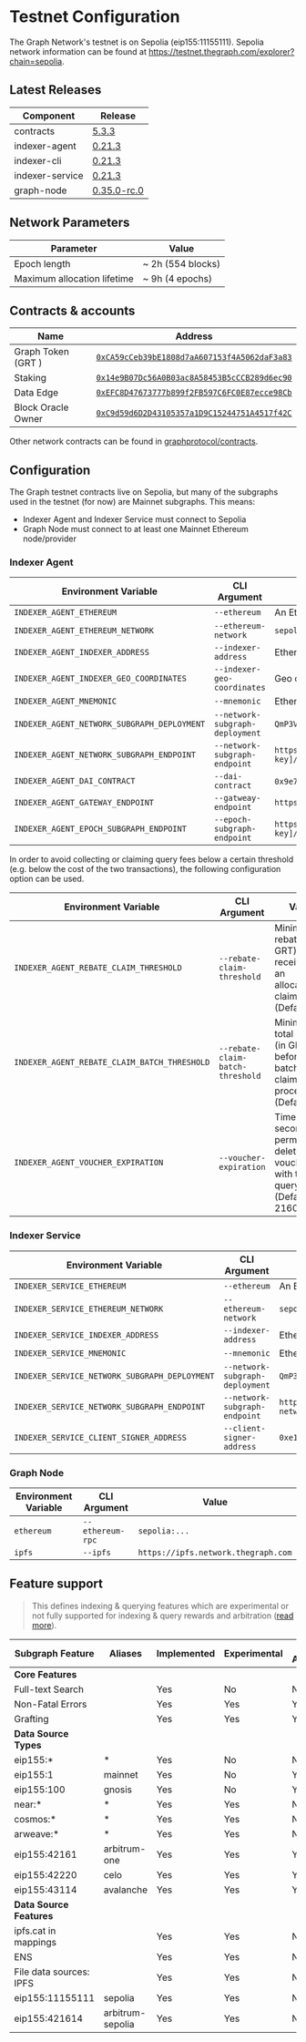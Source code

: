 # Testnet Configuration

The Graph Network's testnet is on Sepolia (eip155:11155111). Sepolia network information can be found at https://testnet.thegraph.com/explorer?chain=sepolia.

## Latest Releases

| Component       | Release                                                                              |
| --------------- | ------------------------------------------------------------------------------------ |
| contracts       | [5.3.3](https://github.com/graphprotocol/contracts/releases/tag/v5.3.3)              |
| indexer-agent   | [0.21.3](https://github.com/graphprotocol/indexer/releases/tag/v0.21.3)              |
| indexer-cli     | [0.21.3](https://github.com/graphprotocol/indexer/releases/tag/v0.21.3)              |
| indexer-service | [0.21.3](https://github.com/graphprotocol/indexer/releases/tag/v0.21.3)              |
| graph-node      | [0.35.0-rc.0](https://github.com/graphprotocol/graph-node/releases/tag/v0.35.0-rc.0) |

## Network Parameters

| Parameter                   | Value             |
| --------------------------- | ----------------- |
| Epoch length                | ~ 2h (554 blocks) |
| Maximum allocation lifetime | ~ 9h (4 epochs)   |

## Contracts & accounts

| Name               | Address                                                                                                                         |
| ------------------ | ------------------------------------------------------------------------------------------------------------------------------- |
| Graph Token (GRT ) | [`0xCA59cCeb39bE1808d7aA607153f4A5062daF3a83`](https://sepolia.etherscan.io/address/0xCA59cCeb39bE1808d7aA607153f4A5062daF3a83) |
| Staking            | [`0x14e9B07Dc56A0B03ac8A58453B5cCCB289d6ec90`](https://sepolia.etherscan.io/address/0x14e9B07Dc56A0B03ac8A58453B5cCCB289d6ec90) |
| Data Edge          | [`0xEFC8D47673777b899f2FB597C6FC0E87ecce98Cb`](https://sepolia.etherscan.io/address/0xEFC8D47673777b899f2FB597C6FC0E87ecce98Cb) |
| Block Oracle Owner | [`0xC9d59d6D2D43105357a1D9C15244751A4517f42C`](https://sepolia.etherscan.io/address/0xfA711DA0f9336f27E7B7483398cbd8F0880f259a) |

Other network contracts can be found in [graphprotocol/contracts](https://github.com/graphprotocol/contracts/blob/main/addresses.json#L1426-L1645).

## Configuration

The Graph testnet contracts live on Sepolia, but many of the subgraphs used in the
testnet (for now) are Mainnet subgraphs. This means:

- Indexer Agent and Indexer Service must connect to Sepolia
- Graph Node must connect to at least one Mainnet Ethereum node/provider

### Indexer Agent

| Environment Variable                        | CLI Argument                    | Value                                                                                                                   |
| ------------------------------------------- | ------------------------------- | ----------------------------------------------------------------------------------------------------------------------- |
| `INDEXER_AGENT_ETHEREUM`                    | `--ethereum`                    | An Ethereum Sepolia node/provider                                                                                       |
| `INDEXER_AGENT_ETHEREUM_NETWORK`            | `--ethereum-network`            | `sepolia`                                                                                                               |
| `INDEXER_AGENT_INDEXER_ADDRESS`             | `--indexer-address`             | Ethereum address of testnet indexer                                                                                     |
| `INDEXER_AGENT_INDEXER_GEO_COORDINATES`     | `--indexer-geo-coordinates`     | Geo coordinates of testnet indexer infrastructure                                                                       |
| `INDEXER_AGENT_MNEMONIC`                    | `--mnemonic`                    | Ethereum mnemonic for testnet operator                                                                                  |
| `INDEXER_AGENT_NETWORK_SUBGRAPH_DEPLOYMENT` | `--network-subgraph-deployment` | `QmP3Vf8hp3FDHhmZ2JvZd1NbDC27CTkp2uK1TQcCYB8GCo`                                                                        |
| `INDEXER_AGENT_NETWORK_SUBGRAPH_ENDPOINT`   | `--network-subgraph-endpoint`   | `https://gateway-arbitrum.network.thegraph.com/api/[api-key]/subgraphs/id/8pVKDwHniAz87CHEQsiz2wgFXGZXrbMDkrxgauVVfMJC` |
| `INDEXER_AGENT_DAI_CONTRACT`                | `--dai-contract`                | `0x9e7e607afd22906f7da6f1ec8f432d6f244278be` (GDAI)                                                                     |
| `INDEXER_AGENT_GATEWAY_ENDPOINT`            | `--gatweay-endpoint`            | `https://gateway.testnet.thegraph.com/`                                                                                 |
| `INDEXER_AGENT_EPOCH_SUBGRAPH_ENDPOINT`     | `--epoch-subgraph-endpoint`     | `https://gateway-arbitrum.network.thegraph.com/api/[api-key]/subgraphs/id/3nEnuQEQd1aP6wksKvRUnuwLQcQy1zD3HPFaHZ8cMVqM` |

In order to avoid collecting or claiming query fees below a certain threshold
(e.g. below the cost of the two transactions), the following configuration
option can be used.

| Environment Variable                         | CLI Argument                     | Value                                                                                    |
| -------------------------------------------- | -------------------------------- | ---------------------------------------------------------------------------------------- |
| `INDEXER_AGENT_REBATE_CLAIM_THRESHOLD`       | `--rebate-claim-threshold`       | Minimum rebate (in GRT) received for an allocation to claim (Default: 1)                 |
| `INDEXER_AGENT_REBATE_CLAIM_BATCH_THRESHOLD` | `--rebate-claim-batch-threshold` | Minimum total rebates (in GRT) before a batched claim is processed (Default: 5)          |
| `INDEXER_AGENT_VOUCHER_EXPIRATION`           | `--voucher-expiration`           | Time (in seconds) to permanently delete vouchers with too few query fees (Default: 2160) |

### Indexer Service

| Environment Variable                          | CLI Argument                    | Value                                                                         |
| --------------------------------------------- | ------------------------------- | ----------------------------------------------------------------------------- |
| `INDEXER_SERVICE_ETHEREUM`                    | `--ethereum`                    | An Ethereum Sepolia node/provider                                             |
| `INDEXER_SERVICE_ETHEREUM_NETWORK`            | `--ethereum-network`            | `sepolia`                                                                     |
| `INDEXER_SERVICE_INDEXER_ADDRESS`             | `--indexer-address`             | Ethereum address of testnet indexer                                           |
| `INDEXER_SERVICE_MNEMONIC`                    | `--mnemonic`                    | Ethereum mnemonic for testnet operator                                        |
| `INDEXER_SERVICE_NETWORK_SUBGRAPH_DEPLOYMENT` | `--network-subgraph-deployment` | `QmP3Vf8hp3FDHhmZ2JvZd1NbDC27CTkp2uK1TQcCYB8GCo`                              |
| `INDEXER_SERVICE_NETWORK_SUBGRAPH_ENDPOINT`   | `--network-subgraph-endpoint`   | `https://api.thegraph.com/subgraphs/name/graphprotocol/graph-network-sepolia` |
| `INDEXER_SERVICE_CLIENT_SIGNER_ADDRESS`       | `--client-signer-address`       | `0xe1EC4339019eC9628438F8755f847e3023e4ff9c`                                  |

### Graph Node

| Environment Variable | CLI Argument     | Value                               |
| -------------------- | ---------------- | ----------------------------------- |
| `ethereum`           | `--ethereum-rpc` | `sepolia:...`                       |
| `ipfs`               | `--ipfs`         | `https://ipfs.network.thegraph.com` |

## Feature support

> This defines indexing & querying features which are experimental or not fully supported for indexing & query rewards and arbitration ([read more](../feature-support-matrix.md)).

| Subgraph Feature         | Aliases          | Implemented | Experimental | Query Arbitration | Indexing Arbitration | Indexing Rewards |
| ------------------------ | ---------------- | ----------- | ------------ | ----------------- | -------------------- | ---------------- |
| **Core Features**        |                  |             |              |                   |                      |                  |
| Full-text Search         |                  | Yes         | No           | No                | Yes                  | Yes              |
| Non-Fatal Errors         |                  | Yes         | Yes          | Yes               | Yes                  | Yes              |
| Grafting                 |                  | Yes         | Yes          | Yes               | Yes                  | Yes              |
| **Data Source Types**    |                  |             |              |                   |                      |                  |
| eip155:\*                | \*               | Yes         | No           | No                | No                   | No               |
| eip155:1                 | mainnet          | Yes         | No           | Yes               | Yes                  | Yes              |
| eip155:100               | gnosis           | Yes         | No           | Yes               | Yes                  | Yes              |
| near:\*                  | \*               | Yes         | Yes          | No                | No                   | No               |
| cosmos:\*                | \*               | Yes         | Yes          | No                | No                   | No               |
| arweave:\*               | \*               | Yes         | Yes          | No                | No                   | No               |
| eip155:42161             | arbitrum-one     | Yes         | Yes          | Yes               | Yes                  | Yes              |
| eip155:42220             | celo             | Yes         | Yes          | Yes               | Yes                  | Yes              |
| eip155:43114             | avalanche        | Yes         | Yes          | Yes               | Yes                  | Yes              |
| **Data Source Features** |                  |             |              |                   |                      |                  |
| ipfs.cat in mappings     |                  | Yes         | Yes          | No                | No                   | No               |
| ENS                      |                  | Yes         | Yes          | No                | No                   | No               |
| File data sources: IPFS  |                  | Yes         | Yes          | No                | Yes                  | Yes              |
| eip155:11155111          | sepolia          | Yes         | Yes          | No                | Yes                  | Yes              |
| eip155:421614            | arbitrum-sepolia | Yes         | Yes          | No                | Yes                  | Yes              |
